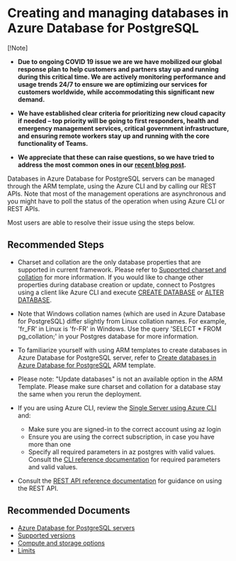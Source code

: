 <properties
    pageTitle="Creating and managing databases in Azure Database for PostgreSQL"  
    description="Creating and managing databases in Azure Database for PostgreSQL"
    service="microsoft.dbforpostgresql"
    resource="servers"
	authors="Xin-Cheng"
	ms.author="chengxin"
    displayOrder="540"
    selfHelpType="generic"
    supportTopicIds="32684527"
    resourceTags="servers, databases"
    productPesIds="16222"
    cloudEnvironments="public, Fairfax"
    articleId="44BF1BBE-80E0-40AC-AA31-ED9519FA3E82"
	ownershipId="AzureData_AzureDatabaseforPostgreSQL"
/>

# Creating and managing databases in Azure Database for PostgreSQL

[!Note]
- **Due to ongoing COVID 19 issue we are we have mobilized our global response plan to help customers and partners stay up and running during this critical time. We are actively monitoring performance and usage trends 24/7 to ensure we are optimizing our services for customers worldwide, while accommodating this significant new demand.**

- **We have established clear criteria for prioritizing new cloud capacity if needed – top priority will be going to first responders, health and emergency management services, critical government infrastructure, and ensuring remote workers stay up and running with the core functionality of Teams.**

- **We appreciate that these can raise questions, so we have tried to address the most common ones in our [recent blog post](https://azure.microsoft.com/en-us/blog/update-2-on-microsoft-cloud-services-continuity).**


Databases in Azure Database for PostgreSQL servers can be managed through the ARM template, using the Azure CLI and by calling our REST APIs. Note that most of the management operations are asynchronous and you might have to poll the status of the operation when using Azure CLI or REST APIs.

Most users are able to resolve their issue using the steps below.

## **Recommended Steps**

* Charset and collation are the only database properties that are supported in current framework. Please refer to [Supported charset and collation](https://www.postgresql.org/docs/current/collation.html) for more information. If you would like to change other properties during database creation or update, connect to Postgres using a client like Azure CLI and execute [CREATE DATABASE](https://www.postgresql.org/docs/current/sql-createdatabase.html) or [ALTER DATABASE](https://www.postgresql.org/docs/current/sql-alterdatabase.html).
* Note that Windows collation names (which are used in Azure Database for PostgreSQL) differ slightly from Linux collation names. For example, 'fr_FR' in Linux is 'fr-FR' in Windows. Use the query 'SELECT * FROM pg_collation;' in your Postgres database for more information.
* To familiarize yourself with using ARM templates to create databases in Azure Database for PostgreSQL server, refer to [Create databases in Azure Database for PostgreSQL](https://github.com/Azure/azure-postgresql/tree/master/arm-templates/ExampleWithDatabase) ARM template.
* Please note: "Update databases" is not an available option in the ARM Template. Please make sure charset and collation for a database stay the same when you rerun the deployment.
        
* If you are using Azure CLI, review the [Single Server using Azure CLI](https://docs.microsoft.com/azure/postgresql/tutorial-design-database-using-azure-cli) and:

    * Make sure you are signed-in to the correct account using az login
    * Ensure you are using the correct subscription, in case you have more than one
    * Specify all required parameters in az postgres with valid values. Consult the [CLI reference documentation](https://docs.microsoft.com/cli/azure/postgres?view=azure-cli-latest) for required parameters and valid values.

* Consult the [REST API reference documentation](https://docs.microsoft.com/rest/api/postgresql/) for guidance on using the REST API.

## **Recommended Documents**

* [Azure Database for PostgreSQL servers](https://docs.microsoft.com/azure/postgresql/concepts-servers)<br>
* [Supported versions](https://docs.microsoft.com/azure/postgresql/concepts-supported-versions)<br>
* [Compute and storage options](https://docs.microsoft.com/azure/postgresql/concepts-pricing-tiers)<br>
* [Limits](https://docs.microsoft.com/azure/postgresql/concepts-limits)
